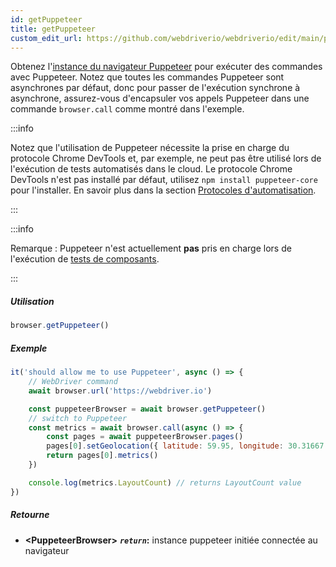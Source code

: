 ```yaml
---
id: getPuppeteer
title: getPuppeteer
custom_edit_url: https://github.com/webdriverio/webdriverio/edit/main/packages/webdriverio/src/commands/browser/getPuppeteer.ts
---
```


Obtenez l'[instance du navigateur Puppeteer](https://pptr.dev/#?product=Puppeteer&version=v5.1.0&show=api-class-browser)
pour exécuter des commandes avec Puppeteer. Notez que toutes les commandes Puppeteer sont
asynchrones par défaut, donc pour passer de l'exécution synchrone à asynchrone,
assurez-vous d'encapsuler vos appels Puppeteer dans une commande `browser.call`
comme montré dans l'exemple.

:::info

Notez que l'utilisation de Puppeteer nécessite la prise en charge du protocole Chrome DevTools et, par exemple,
ne peut pas être utilisé lors de l'exécution de tests automatisés dans le cloud. Le protocole Chrome DevTools n'est pas installé par défaut,
utilisez `npm install puppeteer-core` pour l'installer.
En savoir plus dans la section [Protocoles d'automatisation](/docs/automationProtocols).

:::

:::info

Remarque : Puppeteer n'est actuellement __pas__ pris en charge lors de l'exécution de [tests de composants](/docs/component-testing).

:::

##### Utilisation

```js
browser.getPuppeteer()
```

##### Exemple

```js title="getPuppeteer.test.js"
it('should allow me to use Puppeteer', async () => {
    // WebDriver command
    await browser.url('https://webdriver.io')

    const puppeteerBrowser = await browser.getPuppeteer()
    // switch to Puppeteer
    const metrics = await browser.call(async () => {
        const pages = await puppeteerBrowser.pages()
        pages[0].setGeolocation({ latitude: 59.95, longitude: 30.31667 })
        return pages[0].metrics()
    })

    console.log(metrics.LayoutCount) // returns LayoutCount value
})
```

##### Retourne

- **&lt;PuppeteerBrowser&gt;**
            **<code><var>return</var></code>:**   instance puppeteer initiée connectée au navigateur